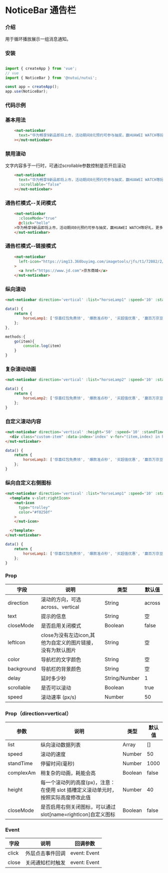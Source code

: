 # NoticeBar 通告栏

### 介绍 


用于循环播放展示一组消息通知。


### 安装

```javascript

import { createApp } from 'vue';
// vue
import { NoticeBar } from '@nutui/nutui';

const app = createApp();
app.use(NoticeBar);

```

### 代码示例

### 基本用法

```html
    <nut-noticebar
      text="华为畅享9新品即将上市，活动期间0元预约可参与抽奖，赢HUAWEI WATCH等好礼，更多产品信息请持续关注！"
    ></nut-noticebar>
```
### 禁用滚动
文字内容多于一行时，可通过scrollable参数控制是否开启滚动
```html
    <nut-noticebar
      text="华为畅享9新品即将上市，活动期间0元预约可参与抽奖，赢HUAWEI WATCH等好礼，更多产品信息请持续关注！"
      :scrollable="false"
    ></nut-noticebar>
```
### 通告栏模式--关闭模式
```html
    <nut-noticebar
      :closeMode="true"
      @click="hello"
    >华为畅享9新品即将上市，活动期间0元预约可参与抽奖，赢HUAWEI WATCH等好礼，更多产品信息请持续关注！
    </nut-noticebar>
```
### 通告栏模式--链接模式
```html
    <nut-noticebar
      left-icon="https://img13.360buyimg.com/imagetools/jfs/t1/72082/2/3006/1197/5d130c8dE1c71bcd6/e48a3b60804c9775.png"
    >
      <a href="https://www.jd.com">京东商城</a>
    </nut-noticebar>
```

### 纵向滚动

```html
<nut-noticebar direction='vertical' :list="horseLamp1" :speed='10' :standTime='1000'  @click='go' :closeMode="true"></nut-noticebar>
```
```javascript
data() {
    return {
        horseLamp1: ['惊喜红包免费领', '爆款准点秒', '买超值优惠', '赢百万京豆'],
    };
},

methods:{
    go(item){
        console.log(item)
    }
}
```


### 复杂滚动动画

```html
<nut-noticebar direction='vertical' :list="horseLamp2" :speed='10' :standTime='2000' :complexAm='true'></nut-noticebar>
```
```javascript
data() {
    return {
        horseLamp2: ['惊喜红包免费领', '爆款准点秒', '买超值优惠', '赢百万京豆'],
    };
}
```

### 自定义滚动内容

```html
<nut-noticebar direction='vertical' :height='50' :speed='10' :standTime='1000' :list="[]"  @close='go'>
  <div class="custom-item" :data-index='index' v-for="(item,index) in horseLamp3" :key="index">{{item}}</div>
</nut-noticebar>
```
```javascript
data() {
    return {
        horseLamp3: ['惊喜红包免费领', '爆款准点秒', '买超值优惠', '赢百万京豆'],
    };
}
```


### 纵向自定义右侧图标

```html
<nut-noticebar direction='vertical' :list="horseLamp1" :speed='10' :standTime='1000' >
  <template v-slot:rightIcon>
    <nut-icon 
      type="trolley" 
      color="#f0250f"
    >
    </nut-icon>

  </template>
</nut-noticebar>
```
```javascript
data() {
    return {
        horseLamp1: ['惊喜红包免费领', '爆款准点秒', '买超值优惠', '赢百万京豆'],
    };
}
```



### Prop

| 字段       | 说明                                                       | 类型          | 默认值 |
| ---------- | ---------------------------------------------------------- | ------------- | ------ |
| direction       | 滚动的方向，可选 across、vertical                         | String        | across     |
| text       | 提示的信息                                                 | String        | 空     |
| closeMode  | 是否启用关闭模式                                           | Boolean       | false  |
| leftIcon   | close为没有左边icon,其他为自定义的图片链接，没有为默认图片 | String        | 空     |
| color      | 导航栏的文字颜色                                           | String        | 空     |
| background | 导航栏的背景颜色                                           | String        | 空     |
| delay      | 延时多少秒                                                 | String/Number | 1      |
| scrollable | 是否可以滚动                                               | Boolean       | true   |
| speed      | 滚动速率 (px/s)                                            | Number        | 50     |

### Prop（direction=vertical）

| 参数         | 说明                             | 类型   | 默认值           |
|--------------|----------------------------------|--------|------------------|
| list         | 纵向滚动数据列表               | Array | []               |
| speed        | 滚动的速度                         | Number | 50               |
| standTime         | 停留时间(毫秒) | Number | 1000                |
| complexAm | 稍复杂的动画，耗能会高     | Boolean | false |
| height          | 每一个滚动列的高度(px)，注意：在使用 slot 插槽定义滚动单元时，按照实际高度修改此值                 | Number | 40              |
| closeMode  | 是否启用右侧关闭图标，可以通过slot[name=rightIcon]自定义图标                                   | Boolean       | false  |

### Event

| 字段  | 说明             | 回调参数     |
| ----- | ---------------- | ------------ |
| click | 外层点击事件回调 | event: Event |
| close | 关闭通知栏时触发 | event: Event |
